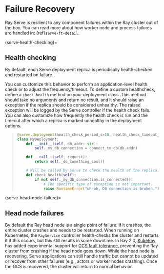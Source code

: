 # Failure Recovery

Ray Serve is resilient to any component failures within the Ray cluster out of the box.
You can read more about how worker node and process failures are handled in: {ref}`serve-ft-detail`.

(serve-health-checking)=

## Health checking

By default, each Serve deployment replica is periodically health-checked and restarted on failure.

You can customize this behavior to perform an application-level health check or to adjust the frequency/timeout.
To define a custom healthcheck, define a `check_health` method on your deployment class.
This method should take no arguments and return no result, and it should raise an exception if the replica should be considered unhealthy.
The raised exception will be logged by the Serve controller if the health check fails.
You can also customize how frequently the health check is run and the timeout after which a replica is marked unhealthy in the deployment options.

> ```python
> @serve.deployment(health_check_period_s=10, health_check_timeout_s=30)
> class MyDeployment:
>     def __init__(self, db_addr: str):
>         self._my_db_connection = connect_to_db(db_addr)
>
>     def __call__(self, request):
>         return self._do_something_cool()
>
>     # Will be called by Serve to check the health of the replica.
>     def check_health(self):
>         if not self._my_db_connection.is_connected():
>             # The specific type of exception is not important.
>             raise RuntimeError("uh-oh, DB connection is broken.")
> ```

(serve-head-node-failure)=
## Head node failures

By default the Ray head node is a single point of failure: if it crashes, the entire cluster crashes and needs to be restarted.
When running on Kubernetes, the `RayService` controller health-checks the cluster and restarts it if this occurs, but this still results in some downtime.
In Ray 2.0, [KubeRay](https://ray-project.github.io/kuberay/) has added experimental support for [GCS fault tolerance](https://ray-project.github.io/kuberay/guidance/gcs-ft/#ray-gcs-fault-tolerancegcs-ft-experimental), preventing the Ray cluster from crashing if the head node goes down.
While the head node is recovering, Serve applications can still handle traffic but cannot be updated or recover from other failures (e.g., actors or worker nodes crashing).
Once the GCS is recovered, the cluster will return to normal behavior.

